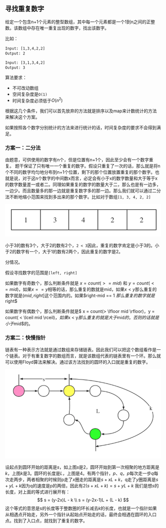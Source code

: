 ## 寻找重复数字

给定一个包含n+1个元素的整型数组，其中每一个元素都是一个1到n之间的正整数。该数组中存在唯一重复出现的数字，找出该数字。

比如：

```
Input: [1,3,4,2,2]
Output: 2
```

```
Input: [3,1,3,4,2]
Output: 3
```

算法要求：

* 不可改动数组
* 空间复杂度是`O(1)`
* 时间复杂度必须低于$O(n^2)$

根据这几个条件，我们可以首先放弃的方法就是排序以及map来计数统计的方法来解决这个方案。

如果按照各个数字分别统计的方法来进行统计的话，时间复杂度的要求不会得到满足。

### 方案一：二分法

由题意，可供使用的数字有n个，但是位置有n+1个，因此至少会有一个数字重复。 题干保证了只有唯一一个重复的数字。假设只重复了一次的话，那么就是将n个不同的数字均匀地分布到n+1个位置，剩下的那个位置放置重复的那个数字。也就是说，对于这n个数字的中间数x而言，必定会有小于x的数字数量和大于等于x的数字数量差一或者二。同理如果重复的数字的数量大于二，那么也是有一边多，一边少。而且数量多的那一边就是重复数字多的那一边。那么我们就可以通过二分法不断地缩小范围来找到多出来的那个数字。比如对于数组`[1, 3, 4, 2, 2]`

![](../../res/Leetcode51/a.png)

小于3的数有3个，大于2的数有2个，`2 < 3`因此，重复的数字肯定是小于3的。小于2的数字有一个，大于1的数有2两个，因此重复的数字是2。

分情况。

假设寻找数字的范围是`[left, right]`

如果数字有奇数个，那么判断条件就是 $x = count(>= mid)$ 和 $y = count(<= mid)$，如果$x == y$相等的话，那么重复的数就是mid，如果$x < y$那么重复的数字就是$(mid, right]$这个范围内的。如果$right-mid == 1 $那么重复的数字就是$right$

如果数字有偶数个，那么判断条件就是$ x = count(> \lfloor mid \rfloor)$，$y = count( < \lceil mid \rceil)$，如果$x < y$那么重复的就是大于$mid$的，否则的话就是小于$mid$的。

### 方案二：快慢指针

链表有一种表示方法就是通过数组来存储链表。因此我们可以把这个数组看作是一个链表。对于有重复数字的数组而言，就是该数组代表的链表里有一个环。那么就可以使用Floyd算法来解决。通过该方法找到的圆环的入口就是重复的数字。

![](../../res/Leetcode51/b.png)

设起点到圆环开始的距离是$s$，如上图$s$是2，圆环开始到第一次相聚的地方距离是$k$，上图$k$是3。圆环的长度是$L$，上图是4。有两个指针，$p、q$，$p$每次走一步$q$每次走两步，两者相聚的时候则p走了$x$圈走的距离是$s + xL + k$，q走了$y$圈距离是$s+ yL + k$因为q的速度是p的两倍，因此有$2(s + xL + k) = s + yL + k$
我们是想$s$的长度，对上面的等式进行展开有：
$$
s = (y-2x)L - k
\\
s = (y-2x-1)L + (L - k)
$$
这个等式的意思是s的长度等于整数圈的环长减去$k$的长度，也就是一个指针如果从相遇点开始走，另外一个指针从起始点开始走的话，最终会相遇在圆环的入口点。找到了入口点，就找到了重复的数字。